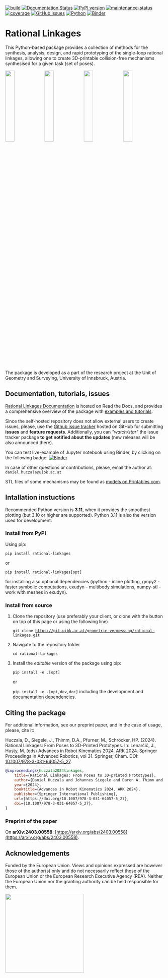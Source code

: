 [![build](https://git.uibk.ac.at/geometrie-vermessung/rational-linkages/badges/main/pipeline.svg)](https://git.uibk.ac.at/geometrie-vermessung/rational-linkages/-/jobs)
[![Documentation Status](https://readthedocs.org/projects/rational-linkages/badge/?version=latest)](https://rational-linkages.readthedocs.io/?badge=latest)
[![PyPI version](https://img.shields.io/pypi/v/rational-linkages.svg)](https://pypi.org/project/rational-linkages/)
[![maintenance-status](https://img.shields.io/badge/maintenance-actively--developed-brightgreen.svg)](https://git.uibk.ac.at/geometrie-vermessung/rational-linkages/-/network/main)
[![coverage](https://git.uibk.ac.at/geometrie-vermessung/rational-linkages/badges/main/coverage.svg?job=test_coverage)](https://git.uibk.ac.at/geometrie-vermessung/rational-linkages/-/jobs)
[![GitHub issues](https://img.shields.io/github/issues/hucik14/rational-linkages)](https://github.com/hucik14/rational-linkages/issues)
[![Python](https://img.shields.io/badge/python-3.10%20%7C%203.11%20%7C%203.12%20%7C%203.13-blue.svg)]()
[![Binder](https://mybinder.org/badge_logo.svg)](https://mybinder.org/v2/gh/hucik14/rational-linkages/HEAD?labpath=docs%2Fsource%2Ftutorials%2Fsynthesis_bennett.ipynb)

# Rational Linkages

This Python-based package provides a collection of methods for the synthesis, 
analysis, design, and rapid prototyping 
of the single-loop rational linkages, allowing one to create 3D-printable 
collision-free mechanisms synthesised for a given task (set of poses). 

<img src="/docs/source/figures/r4.JPEG" width="24%"> <img src="/docs/source/figures/r6li.JPEG" width="24%"> <img src="/docs/source/figures/r6hp.JPEG" width="24%"> <img src="/docs/source/figures/r6joh.JPEG" width="24%">

The package is developed as a part of the research project at the 
Unit of Geometry and Surveying, University of Innsbruck, Austria. 

## Documentation, tutorials, issues

[Rational Linkages Documentation](https://rational-linkages.readthedocs.io/) is 
hosted on Read the Docs, and provides a comprehensive overview of the package with 
[examples and tutorials](https://rational-linkages.readthedocs.io/latest/general/overview.html).

Since the self-hosted repository does not allow external users to create issues,
please, use the [Github issue tracker](https://github.com/hucik14/rational-linkages/issues) 
hosted on GitHub for submitting **issues** and **feature requests**. Additionally,
you can *"watch/star"* the issue tracker package **to get notified about the updates**
(new releases will be also announced there).

You can test live-example of Jupyter notebook using Binder, by clicking on the 
following badge:
[![Binder](https://mybinder.org/badge_logo.svg)](https://mybinder.org/v2/gh/hucik14/rational-linkages/HEAD?labpath=docs%2Fsource%2Ftutorials%2Fsynthesis_bennett.ipynb)

In case of other questions or contributions, please, email the author at:
`daniel.huczala@uibk.ac.at`

STL files of some mechanisms may be found as
[models on Printables.com](https://www.printables.com/@hucik14_497869/collections/443601).

## Intallation instuctions

Recommended Python version is **3.11**, when it provides the smoothest plotting 
(but 3.10 or higher are supported). Python 3.11 is also the version used for 
development.

### Install from PyPI

Using pip:

<code>pip install rational-linkages</code>

or

<code>pip install rational-linkages[opt]</code>

for installing also optional dependencies (ipython - inline plotting, gmpy2 - faster
symbolic computations, exudyn - multibody simulations, numpy-stl -
work with meshes in exudyn).

### Install from source

1. Clone the repository (use preferably your client, or clone with the button on top of this page or using the following line)
    
    <code>git clone https://git.uibk.ac.at/geometrie-vermessung/rational-linkages.git </code>

2. Navigate to the repository folder

    <code>cd rational-linkages</code>

3. Install the *editable* version of the package using pip:

    <code>pip install -e .[opt]</code> 

   or 
    
   <code>pip install -e .[opt,dev,doc]</code> including the development and documentation dependencies.

## Citing the package

For additional information, see our preprint paper, and in the case of usage, please, 
cite it:

Huczala, D., Siegele, J., Thimm, D.A., Pfurner, M., Schröcker, HP. (2024). 
Rational Linkages: From Poses to 3D-Printed Prototypes. 
In: Lenarčič, J., Husty, M. (eds) Advances in Robot Kinematics 2024. ARK 2024. 
Springer Proceedings in Advanced Robotics, vol 31. Springer, Cham. 
DOI: [10.1007/978-3-031-64057-5_27](https://doi.org/10.1007/978-3-031-64057-5_27).

```bibtex
@inproceedings{huczala2024linkages,
    title={Rational Linkages: From Poses to 3D-printed Prototypes},
    author={Daniel Huczala and Johannes Siegele and Daren A. Thimm and Martin Pfurner and Hans-Peter Schröcker},
    year={2024},
    booktitle={Advances in Robot Kinematics 2024. ARK 2024},
    publisher={Springer International Publishing},
    url={https://doi.org/10.1007/978-3-031-64057-5_27},
    doi={10.1007/978-3-031-64057-5_27},
}
```

### Preprint of the paper

On **arXiv:2403.00558**: [https://arxiv.org/abs/2403.00558](https://arxiv.org/abs/2403.00558).

## Acknowledgements

Funded by the European Union. Views and opinions expressed are however those of 
the author(s) only and do not necessarily reflect those of the European Union 
or the European Research Executive Agency (REA). Neither the European Union 
nor the granting authority can be held responsible for them.

<img src="./docs/source/figures/eu.png" width="250" />